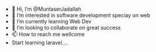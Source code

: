 - 👋 Hi, I’m @MuntaserJadallah
- 👀 I’m interested in software development speciay on web
- 🌱 I’m currently learning Web Dev
- 💞️ I’m looking to collaborate on great success
- 📫 How to reach me wellcome
- Start learning laravel....
